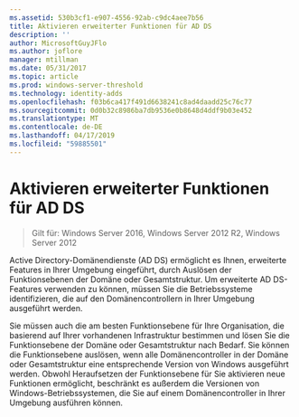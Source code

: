 ```yaml
---
ms.assetid: 530b3cf1-e907-4556-92ab-c9dc4aee7b56
title: Aktivieren erweiterter Funktionen für AD DS
description: ''
author: MicrosoftGuyJFlo
ms.author: joflore
manager: mtillman
ms.date: 05/31/2017
ms.topic: article
ms.prod: windows-server-threshold
ms.technology: identity-adds
ms.openlocfilehash: f03b6ca417f491d6638241c8ad4daadd25c76c77
ms.sourcegitcommit: 0d0b32c8986ba7db9536e0b8648d4ddf9b03e452
ms.translationtype: MT
ms.contentlocale: de-DE
ms.lasthandoff: 04/17/2019
ms.locfileid: "59885501"
---
```

# <a name="enabling-advanced-features-for-ad-ds"></a>Aktivieren erweiterter Funktionen für AD DS

>Gilt für: Windows Server 2016, Windows Server 2012 R2, Windows Server 2012

Active Directory-Domänendienste (AD DS) ermöglicht es Ihnen, erweiterte Features in Ihrer Umgebung eingeführt, durch Auslösen der Funktionsebenen der Domäne oder Gesamtstruktur. Um erweiterte AD DS-Features verwenden zu können, müssen Sie die Betriebssysteme identifizieren, die auf den Domänencontrollern in Ihrer Umgebung ausgeführt werden.   
  
Sie müssen auch die am besten Funktionsebene für Ihre Organisation, die basierend auf Ihrer vorhandenen Infrastruktur bestimmen und lösen Sie die Funktionsebene der Domäne oder Gesamtstruktur nach Bedarf. Sie können die Funktionsebene auslösen, wenn alle Domänencontroller in der Domäne oder Gesamtstruktur eine entsprechende Version von Windows ausgeführt werden. Obwohl Heraufsetzen der Funktionsebene für Sie aktivieren neue Funktionen ermöglicht, beschränkt es außerdem die Versionen von Windows-Betriebssystemen, die Sie auf einem Domänencontroller in Ihrer Umgebung ausführen können.  
        
  


